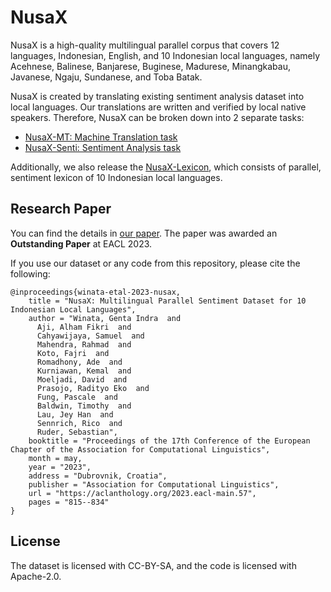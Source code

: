 # NusaX

NusaX is a high-quality  multilingual parallel corpus that covers 12 languages, Indonesian, English, and 10 Indonesian local languages, namely Acehnese, Balinese, Banjarese, Buginese, Madurese, Minangkabau, Javanese, Ngaju, Sundanese, and Toba Batak.

NusaX is created by translating existing sentiment analysis dataset into local languages.
Our translations are written and verified by local native speakers. Therefore, NusaX can be broken down into 2 separate tasks:

- [NusaX-MT: Machine Translation task](https://github.com/IndoNLP/nusax/tree/main/datasets/mt)
- [NusaX-Senti: Sentiment Analysis task](https://github.com/IndoNLP/nusax/tree/main/datasets/sentiment)

Additionally, we also release the [NusaX-Lexicon](https://github.com/IndoNLP/nusax/tree/main/datasets/lexicon), which consists of parallel, sentiment lexicon of 10 Indonesian local languages.

## Research Paper
You can find the details in [our paper](https://aclanthology.org/2023.eacl-main.57.pdf). The paper was awarded an **Outstanding Paper** at EACL 2023.

If you use our dataset or any code from this repository, please cite the following:
```
@inproceedings{winata-etal-2023-nusax,
    title = "NusaX: Multilingual Parallel Sentiment Dataset for 10 Indonesian Local Languages",
    author = "Winata, Genta Indra  and
      Aji, Alham Fikri  and
      Cahyawijaya, Samuel  and
      Mahendra, Rahmad  and
      Koto, Fajri  and
      Romadhony, Ade  and
      Kurniawan, Kemal  and
      Moeljadi, David  and
      Prasojo, Radityo Eko  and
      Fung, Pascale  and
      Baldwin, Timothy  and
      Lau, Jey Han  and
      Sennrich, Rico  and
      Ruder, Sebastian",
    booktitle = "Proceedings of the 17th Conference of the European Chapter of the Association for Computational Linguistics",
    month = may,
    year = "2023",
    address = "Dubrovnik, Croatia",
    publisher = "Association for Computational Linguistics",
    url = "https://aclanthology.org/2023.eacl-main.57",
    pages = "815--834"
}
```

## License
The dataset is licensed with CC-BY-SA, and the code is licensed with Apache-2.0.
